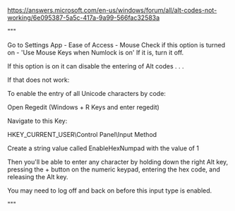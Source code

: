 https://answers.microsoft.com/en-us/windows/forum/all/alt-codes-not-working/6e095387-5a5c-417a-9a99-566fac32583a

"""

Go to Settings App - Ease of Access - Mouse
Check if this option is turned on - 'Use Mouse Keys when Numlock is on'
If it is, turn it off.

If this option is on it can disable the entering of Alt codes . . .

If that does not work:

To enable the entry of all Unicode characters by code:

Open Regedit (Windows + R Keys and enter regedit)

Navigate to this Key:

HKEY_CURRENT_USER\Control Panel\Input Method 

Create a string value called EnableHexNumpad with the value of 1


Then you'll be able to enter any character by holding down the right Alt key, pressing the + button on the numeric keypad, entering the hex code, and releasing the Alt key.

You may need to log off and back on before this input type is enabled.

"""